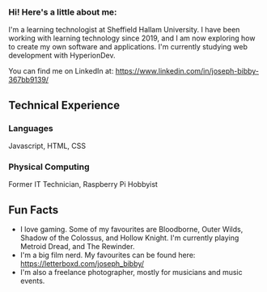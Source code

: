 ### Hi! Here's a little about me:
I'm a learning technologist at Sheffield Hallam University. I have been working with learning technology since 2019, and I am now exploring how to create my own software and applications.
I'm currently studying web development with HyperionDev.

You can find me on LinkedIn at: https://www.linkedin.com/in/joseph-bibby-367bb9139/

## Technical Experience
### Languages
Javascript, HTML, CSS

### Physical Computing
Former IT Technician, Raspberry Pi Hobbyist

## Fun Facts
- I love gaming. Some of my favourites are Bloodborne, Outer Wilds, Shadow of the Colossus, and Hollow Knight. I'm currently playing Metroid Dread, and The Rewinder.
- I'm a big film nerd. My favourites can be found here: https://letterboxd.com/joseph_bibby/
- I'm also a freelance photographer, mostly for musicians and music events.
